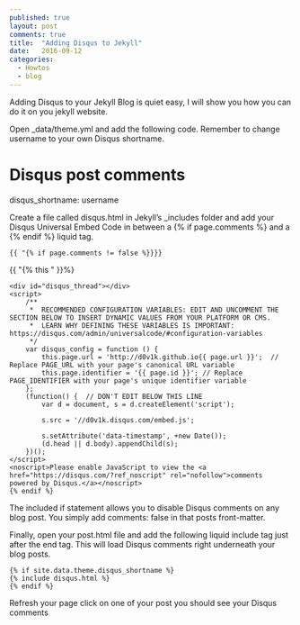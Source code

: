 ```yaml
---
published: true
layout: post
comments: true
title:  "Adding Disqus to Jekyll"
date:   2016-09-12
categories:
  - Howtos
  - blog
---
```


Adding Disqus to your Jekyll Blog is quiet easy, I will show you how you can do it on you jekyll website.

Open _data/theme.yml and add the following code. Remember to change username to your own Disqus shortname.

# Disqus post comments
disqus_shortname: username

Create a file called disqus.html in Jekyll’s _includes folder and add your Disqus Universal Embed Code in between a {% if page.comments %} and a {% endif %} liquid tag.

<code>{{ "{% if page.comments != false %}}}}</code>

{{ "{% this " }}%}

```
<div id="disqus_thread"></div>
<script>
    /**
     *  RECOMMENDED CONFIGURATION VARIABLES: EDIT AND UNCOMMENT THE SECTION BELOW TO INSERT DYNAMIC VALUES FROM YOUR PLATFORM OR CMS.
     *  LEARN WHY DEFINING THESE VARIABLES IS IMPORTANT: https://disqus.com/admin/universalcode/#configuration-variables
     */
    var disqus_config = function () {
        this.page.url = 'http://d0v1k.github.io{{ page.url }}';  // Replace PAGE_URL with your page's canonical URL variable
        this.page.identifier = '{{ page.id }}'; // Replace PAGE_IDENTIFIER with your page's unique identifier variable
    };
    (function() {  // DON'T EDIT BELOW THIS LINE
        var d = document, s = d.createElement('script');
        
        s.src = '//d0v1k.disqus.com/embed.js';
        
        s.setAttribute('data-timestamp', +new Date());
        (d.head || d.body).appendChild(s);
    })();
</script>
<noscript>Please enable JavaScript to view the <a href="https://disqus.com/?ref_noscript" rel="nofollow">comments powered by Disqus.</a></noscript>
{% endif %}
```

The included if statement allows you to disable Disqus comments on any blog post. You simply add comments: false in that posts front-matter.

Finally, open your post.html file and add the following liquid include tag just after the end </div> tag. This will load Disqus comments right underneath your blog posts.

```
{% if site.data.theme.disqus_shortname %}
{% include disqus.html %}
{% endif %}
```

Refresh your page click on one of your post you should see your Disqus comments
